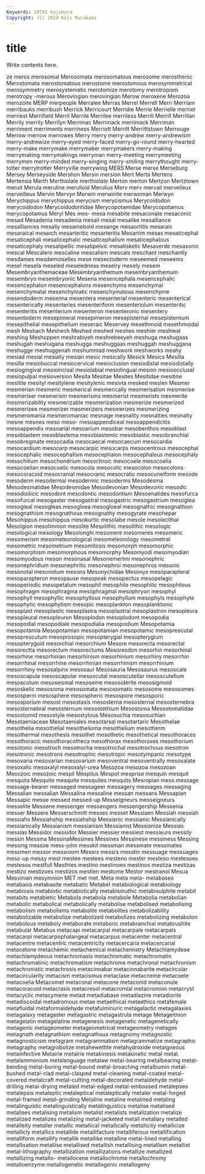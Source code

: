 ```yaml
---
Keywords: 10741 kojimura
Copyright: (C) 2024 Koji Murakami
---
```


# title

Write contents here.



ze meros merosomal Merosomata merosomatous merosome merosthenic Merostomata
merostomatous merostome merostomous merosymmetrical merosymmetry merosystematic merotomize merotomy merotropism merotropy
-merous Merovingian merovingian Merow meroxene Merozoa merozoite MERP merpeople Merralee
Merras Merrel Merrell Merri Merriam merribauks merribush Merrick Merricourt Merridie
Merrie Merrielle merrier merriest Merrifield Merril Merrile Merrilee merriless Merrili
Merrill Merrillan Merrily merrily Merrilyn Merrimac Merrimack merrimack Merriman merriment
merriments merriness Merriott Merritt Merrittstown Merrouge Merrow merrow merrowes Merry
merry merry-andrew merry-andrewism merry-andrewize merry-eyed merry-faced merry-go-round merry-hearted merry-make merrymake
merrymaker merrymakers merry-making merrymaking merrymakings merryman merry-meeting merrymeeting merrymen merry-minded
merry-singing merry-smiling merrythought merry-totter merrytrotter Merryville merrywing MERS Merse merse
Merseburg Mersey Merseyside Mershon Mersin mersion Mert Merta Mertens Mertensia
Merth Merthiolate merthiolate Merton merton Mertzon Mertztown meruit Merula meruline
merulioid Merulius Merv merv mervail merveileux merveilleux Mervin Mervyn Merwin
merwinite merwoman Merwyn Merychippus merychippus merycism merycismus Merycoidodon merycoidodon Merycoidodontidae
Merycopotamidae Merycopotamus merycopotamus Meryl Mes mes- mesa mesabite mesaconate mesaconic
mesad Mesadenia mesadenia mesail mesal mesalike mesalliance mesalliances mesally mesameboid
mesange mesaortitis mesaraic mesaraical mesarch mesarteritic mesarteritis Mesartim mesas mesaticephal
mesaticephali mesaticephalic mesaticephalism mesaticephalous mesaticephaly mesatipellic mesatipelvic mesatiskelic Mesaverde mesaxonic
mescal Mescalero mescaline mescalism mescals meschant meschantly mesdames mesdemoiselles mese
mesectoderm meseemed meseems mesel mesela meseled meseledness meselry mesely mesem
Mesembryanthemaceae Mesembryanthemum mesembryanthemum mesembryo mesembryonic Mesena mesencephala mesencephalic mesencephalon mesencephalons
mesenchyma mesenchymal mesenchymatal mesenchymatic mesenchymatous mesenchyme mesendoderm mesenna mesentera mesenterial
mesenteric mesenterical mesenterically mesenteries mesenteriform mesenteriolum mesenteritic mesenteritis mesenterium mesenteron
mesenteronic mesentery mesentoderm mesepimeral mesepimeron mesepisternal mesepisternum mesepithelial mesepithelium meseraic
Meservey mesethmoid mesethmoidal mesh Meshach Meshech Meshed meshed meshes meshier
meshiest meshing Meshoppen meshrabiyeh meshrebeeyeh meshuga meshugaas meshugah meshugana meshugga
meshuggaas meshuggah meshuggana meshugge meshuggenah meshummad meshwork meshworks meshy mesiad
mesial mesially mesian mesic mesically Mesick Mesics Mesilla mesilla mesiobuccal
mesiocervical mesioclusion mesiodistal mesiodistally mesiogingival mesioincisal mesiolabial mesiolingual mesion mesioocclusal
mesiopulpal mesioversion Mesita Mesitae Mesites Mesitidae mesitine mesitite mesityl mesitylene
mesitylenic mesivta mesked meslen Mesmer mesmerian mesmeric mesmerical mesmerically mesmerisation
mesmerise mesmeriser mesmerism mesmerisms mesmerist mesmerists mesmerite mesmerizability mesmerizable mesmerization
mesmerize mesmerized mesmerizee mesmerizer mesmerizers mesmerizes mesmerizing mesmeromania mesmeromaniac mesnage
mesnality mesnalties mesnalty mesne mesnes meso meso- mesoappendiceal mesoappendicitis mesoappendix
mesoarial mesoarium mesobar mesobenthos mesoblast mesoblastem mesoblastema mesoblastemic mesoblastic mesobranchial
mesobregmate mesocadia mesocaecal mesocaecum mesocardia mesocardium mesocarp mesocarpic mesocarps mesocentrous
mesocephal mesocephalic mesocephalism mesocephalon mesocephalous mesocephaly mesochilium mesochondrium mesochroic mesocoele
mesocoelia mesocoelian mesocoelic mesocola mesocolic mesocolon mesocolons mesocoracoid mesocranial mesocranic
mesocratic mesocuneiform mesode mesoderm mesodermal mesodermic mesoderms Mesodesma Mesodesmatidae Mesodesmidae
Mesodevonian Mesodevonic mesodic mesodisilicic mesodont mesodontic mesodontism Mesoenatides mesofurca mesofurcal
mesogaster mesogastral mesogastric mesogastrium mesoglea mesogleal mesogleas mesogloea mesogloeal mesognathic
mesognathion mesognathism mesognathous mesognathy mesogyrate mesohepar Mesohippus mesohippus mesokurtic mesolabe
mesole mesolecithal Mesolgion mesolimnion mesolite Mesolithic mesolithic mesologic mesological mesology
Mesolonghi mesomere mesomeres mesomeric mesomerism mesometeorological mesometeorology mesometral mesometric mesometrium
mesomitosis mesomorph mesomorphic mesomorphism mesomorphous mesomorphy Mesomyodi mesomyodian mesomyodous meson
mesonasal Mesonemertini mesonephric mesonephridium mesonephritic mesonephroi mesonephros mesonic mesonotal mesonotum
mesons Mesonychidae Mesonyx mesoparapteral mesoparapteron mesopause mesopeak mesopectus mesopelagic mesoperiodic
mesopetalum mesophil mesophile mesophilic mesophilous mesophragm mesophragma mesophragmal mesophryon mesophyl
mesophyll mesophyllic mesophyllous mesophyllum mesophyls mesophyte mesophytic mesophytism mesopic mesoplankton
mesoplanktonic mesoplast mesoplastic mesoplastra mesoplastral mesoplastron mesopleura mesopleural mesopleuron Mesoplodon
mesoplodont mesopodia mesopodial mesopodiale mesopodialia mesopodium Mesopotamia mesopotamia Mesopotamian mesopotamian
mesopotamic mesoprescutal mesoprescutum mesoprosopic mesopterygial mesopterygium mesopterygoid mesorchial mesorchium Mesore
mesorecta mesorectal mesorectta mesorectum mesorectums Mesoreodon mesorhin mesorhinal mesorhine mesorhinian
mesorhinism mesorhinium mesorhiny mesorrhin mesorrhinal mesorrhine mesorrhinian mesorrhinism mesorrhinium mesorrhiny
mesosalpinx mesosaur Mesosauria Mesosaurus mesoscale mesoscapula mesoscapular mesoscutal mesoscutellar mesoscutellum
mesoscutum mesoseismal mesoseme mesosiderite mesosigmoid mesoskelic mesosoma mesosomata mesosomatic mesosome
mesosomes mesosperm mesosphere mesospheric mesospore mesosporic mesosporium mesost mesostasis mesosterna
mesosternal mesosternebra mesosternebral mesosternum mesostethium Mesostoma Mesostomatidae mesostomid mesostyle mesostylous
Mesosuchia mesosuchian Mesotaeniaceae Mesotaeniales mesotarsal mesotartaric Mesothelae mesothelia mesothelial mesothelioma
mesothelium mesotherm mesothermal mesothesis mesothet mesothetic mesothetical mesothoraces mesothoracic mesothoracotheca
mesothorax mesothoraxes mesothorium mesotonic mesotroch mesotrocha mesotrochal mesotrochous mesotron mesotronic
mesotrons mesotrophic mesotropic mesotympanic mesotype mesovaria mesovarian mesovarium mesoventral mesoventrally
mesoxalate mesoxalic mesoxalyl mesoxalyl-urea Mesozoa mesozoa mesozoan Mesozoic mesozoic mespil
Mespilus Mespot mesprise mesquin mesquit mesquita Mesquite mesquite mesquites mesquits
Mesropian mess message message-bearer messaged messageer messagery messages messaging Messalian
messalian Messalina messaline messan messans Messapian Messapic messe messed messed-up
Messeigneurs messeigneurs messelite Messene messenger messengers messengership Messenia messer Messere
Messerschmitt messes messet Messiaen Messiah messiah messiahs Messiahship messiahship Messianic
messianic Messianically messianically Messianism messianism Messianist Messianize Messias messias Messidor
messidor Messier messier messiest messieurs messily messin Messina MessinaMessines Messines
Messinese messiness Messing messing messire mess-john messkit messman messmate messmates
messmen messor messroom Messrs messrs messtin messuage messuages mess-up messy
mest mestee mestees mesteno mester mesteso mestesoes mestesos mestfull Mesthles
mestino mestinoes mestinos mestiza mestizas mestizo mestizoes mestizos mestlen mestome
Mestor mestranol Mesua Mesvinian mesymnion MET met met. Meta meta
meta- metabases metabasis metabasite metabatic Metabel metabiological metabiology metabiosis metabiotic
metabiotically metabismuthic metabisulphite metabit metabits metabletic Metabola metabola metabole Metabolia
metabolian metabolic metabolical metabolically metabolise metabolised metabolising metabolism metabolisms metabolite
metabolites metabolizability metabolizable metabolize metabolized metabolizes metabolizing metabolon metabolous metaboly
metaborate metaboric metabranchial metabrushite metabular Metabus metacapi metacarpal metacarpale metacarpals
metacarpi metacarpophalangeal metacarpus metacenter metacentral metacentre metacentric metacentricity metacercaria metacercarial
metacetone metachemic metachemical metachemistry Metachlamydeae metachlamydeous metachromasis metachromatic metachromatin metachromatinic
metachromatism metachrome metachronal metachronism metachronistic metachrosis metacinnabar metacinnabarite metacircular metacircularity
metacism metacismus metaclase metacneme metacoele metacoelia Metacomet metaconal metacone metaconid
metaconule metacoracoid metacrasis metacresol metacromial metacromion metacryst metacyclic metacymene metad
metadiabase metadiazine metadiorite metadiscoidal metadromous metae metaethical metaethics metafemale metafluidal
metaformaldehyde metafulminuric metagalactic metagalaxies metagalaxy metagaster metagastric metagastrula metage Metageitnion
metagelatin metagelatine metagenesis metagenetic metagenetically metagenic metageometer metageometrical metageometry metages
metagnath metagnathism metagnathous metagnomy metagnostic metagnosticism metagram metagrammatism metagrammatize metagraphic
metagraphy metagrobolize metahewettite metahydroxide metaigneous metainfective Metairie metairie metakinesis metakinetic
metal metal. metalammonium metalanguage metalaw metal-bearing metalbearing metal-bending metal-boring metal-bound
metal-broaching metalbumin metal-bushed metal-clad metal-clasped metal-cleaning metal-coated metal-covered metalcraft metal-cutting
metal-decorated metaldehyde metal-drilling metal-drying metaled metal-edged metal-embossed metalepses metalepsis metaleptic
metaleptical metaleptically metaler metal-forged metal-framed metal-grinding Metaline metaline metalined metaling
metalinguistic metalinguistically metalinguistics metalise metalised metalises metalising metalism metalist metalists
metalization metalize metalized metalizes metalizing metal-jacketed metall metallary metalled metalleity
metaller metallic metallical metallically metallicity metallicize metallicly metallics metallide metallifacture
metalliferous metallification metalliform metallify metallik metallike metalline metal-lined metalling metallisation
metallise metallised metallish metallising metallism metallist metal-lithography metallization metallizations metallize
metallized metallizing metallo- metallocene metallochrome metallochromy metalloenzyme metallogenetic metallogenic metallogeny

